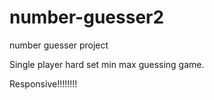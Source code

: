 # number-guesser2
number guesser project

Single player hard set min max guessing game.

Responsive!!!!!!!!
